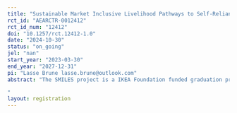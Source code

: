 ```yaml
---
title: "Sustainable Market Inclusive Livelihood Pathways to Self-Reliance (SMILES)"
rct_id: "AEARCTR-0012412"
rct_id_num: "12412"
doi: "10.1257/rct.12412-1.0"
date: "2024-10-30"
status: "on_going"
jel: "nan"
start_year: "2023-03-30"
end_year: "2027-12-31"
pi: "Lasse Brune lasse.brune@outlook.com"
abstract: "The SMILES project is a IKEA Foundation funded graduation project, implemented in the Kyangwali Refugee Settlement in Kikuube District and in Kyaka II Refugee Settlement in Kyegegwa District (both in Western region of Uganda) as well as their host communities, that seeks to improve food and nutrition security among extremely poor households. AVSI Foundation is the main implementer of the intervention which comprises all components of the tested graduation approach with the innovation being that some of these components will be delivered through both the graduation approach and a Market-System Development (MSD) approach. Other members of the consortium are DAI, Innovations for Poverty Action (IPA), Makerere University, Social Work and Social Administration Department (MAK) and Renewable Energy, Powering Agriculture and Rural Livelihoods Enhancement (REPARLE). The project implements a graduation approach integrated with a Markets System Development (MSD) approach to be delivered over a 24-month period with the objective of supporting extremely poor refugee and host communities towards increased self-reliance and resilience by addressing multiple dimensions of extreme poverty. The intervention components include: 1) coaching, 2) saving, 3) consumption support, 4) technical skills, 5) asset transfer, 6) business coaching, 7) referrals and 8) market linkages.
"
layout: registration
---
```


